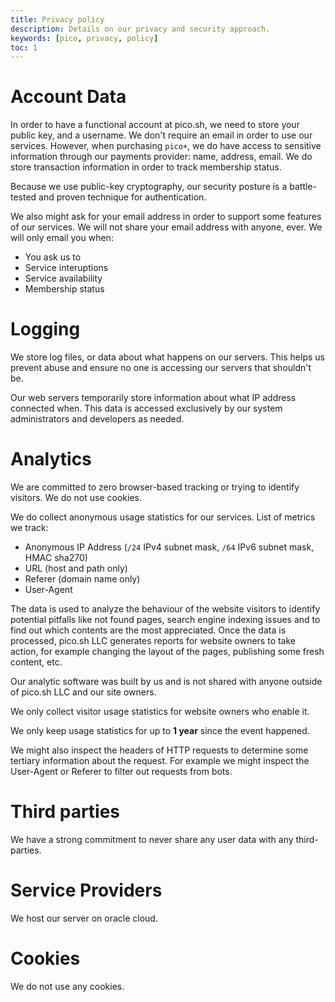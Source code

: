 ```yaml
---
title: Privacy policy
description: Details on our privacy and security approach.
keywords: [pico, privacy, policy]
toc: 1
---
```


# Account Data

In order to have a functional account at pico.sh, we need to store your public
key, and a username. We don't require an email in order to use our services.
However, when purchasing `pico+`, we do have access to sensitive information
through our payments provider: name, address, email. We do store transaction
information in order to track membership status.

Because we use public-key cryptography, our security posture is a battle-tested
and proven technique for authentication.

We also might ask for your email address in order to support some features of
our services. We will not share your email address with anyone, ever. We will
only email you when:

- You ask us to
- Service interuptions
- Service availability
- Membership status

# Logging

We store log files, or data about what happens on our servers. This helps us
prevent abuse and ensure no one is accessing our servers that shouldn't be.

Our web servers temporarily store information about what IP address connected
when. This data is accessed exclusively by our system administrators and
developers as needed.

# Analytics

We are committed to zero browser-based tracking or trying to identify visitors.
We do not use cookies.

We do collect anonymous usage statistics for our services. List of metrics we
track:

- Anonymous IP Address (`/24` IPv4 subnet mask, `/64` IPv6 subnet mask, HMAC
  sha270)
- URL (host and path only)
- Referer (domain name only)
- User-Agent

The data is used to analyze the behaviour of the website visitors to identify
potential pitfalls like not found pages, search engine indexing issues and to
find out which contents are the most appreciated. Once the data is processed,
pico.sh LLC generates reports for website owners to take action, for example
changing the layout of the pages, publishing some fresh content, etc.

Our analytic software was built by us and is not shared with anyone outside of
pico.sh LLC and our site owners.

We only collect visitor usage statistics for website owners who enable it.

We only keep usage statistics for up to **1 year** since the event happened.

We might also inspect the headers of HTTP requests to determine some tertiary
information about the request. For example we might inspect the User-Agent or
Referer to filter out requests from bots.

# Third parties

We have a strong commitment to never share any user data with any third-parties.

# Service Providers

We host our server on oracle cloud.

# Cookies

We do not use any cookies.
